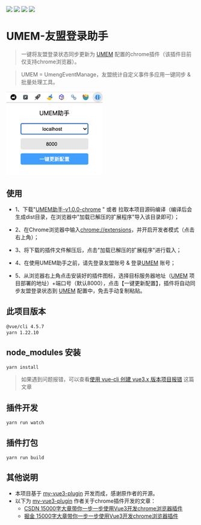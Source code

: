 ![](https://img.shields.io/github/release/samge0/umem-plugin)
![](https://img.shields.io/github/last-commit/samge0/umem-plugin)
![](https://img.shields.io/github/issues/samge0/umem-plugin)
![](https://img.shields.io/github/license/samge0/umem-plugin)

# UMEM-友盟登录助手

> 一键将友盟登录状态同步更新为 [UMEM](https://github.com/Samge0/UmengEventManage.git) 配置的chrome插件（该插件目前仅支持chrome浏览器）。

> UMEM = UmengEventManage，友盟统计自定义事件多应用一键同步 & 批量处理工具。

![UMEM-友盟登录助手](screenshots/umem-h1.png)


## 使用

- 1、下载"[UMEM助手-v1.0.0-chrome](https://github.com/Samge0/umem-plugin/releases/download/v1.0.0/UMEM-v1.0.0-chrome.zip) " 或者 拉取本项目源码编译（编译后会生成dist目录，在浏览器中"加载已解压的扩展程序"导入该目录即可）；

- 2、在Chrome浏览器中输入[chrome://extensions](chrome://extensions)，并开启开发者模式（点击右上角）；

- 3、将下载的插件文件解压后，点击"加载已解压的扩展程序"进行载入；

- 4、在使用UMEM助手之前，请先登录友盟账号 & 登录[UMEM](https://github.com/Samge0/UmengEventManage.git) 账号；

- 5、从浏览器右上角点击安装好的插件图标，选择目标服务器地址（[UMEM](https://github.com/Samge0/UmengEventManage.git) 项目部署的地址）+端口号（默认8000），点击【一键更新配置】，插件将自动同步友盟登录状态到 [UMEM](https://github.com/Samge0/UmengEventManage.git) 配置中，免去手动复制粘贴。

## 此项目版本

```
@vue/cli 4.5.7
yarn 1.22.10
```

## node_modules 安装

```
yarn install
```

> 如果遇到问题报错，可以查看[使用 vue-cli 创建 vue3.x 版本项目报错](https://guoqiankun.blog.csdn.net/article/details/111993759) 这篇文章

## 插件开发

```
yarn run watch
```

## 插件打包

```
yarn run build
```

## 其他说明

- 本项目基于 [my-vue3-plugin](https://github.com/18055975947/my-vue3-plugin) 开发而成，感谢原作者的开源。
- 以下为 [my-vue3-plugin](https://github.com/18055975947/my-vue3-plugin) 作者关于chrome插件开发的文章：
    - [CSDN 15000字大章带你一步一步使用Vue3开发chrome浏览器插件](https://guoqiankun.blog.csdn.net/article/details/112007833)
    - [掘金 15000字大章带你一步一步使用Vue3开发chrome浏览器插件](https://juejin.cn/post/6912295521172324360/)

